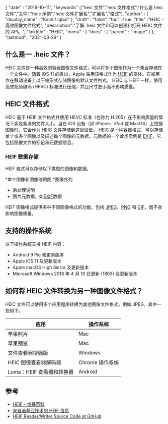{
  "date" : "2019-10-11",
  "keywords" :["heic 文件","heic 文件格式","什么是 heic 文件","文件","heic 示例","heic 文件扩展名","扩展名","格式"],
  "author" : {
    "display_name" : "Kashif Iqbal"
},
  "draft" : "false",
  "toc" : true,
  "title" :"HEIC - 高效图像文件格式",
  "description":"了解 .heic 文件和可以创建和打开 HEIC 文件的 API。",
  "linktitle" : "HEIC",
  "menu" : {
    "docs" : {
      "parent" : "image"
}
},
  "lastmod" : "2021-03-29"
}

## 什么是一 .heic 文件？

HEIC 文件是一种高效的容器图像文件格式，可以将多个图像作为一个集合存储在一个文件中。随着 iOS 11 的推出，Apple 采用该格式作为 [HEIF](/zh/image/heif/) 的变体。它被用作在移动设备上以压缩形式存储图像的默认文件格式。 HEIC 与 HEIF 一样，使用高效视频编码 (HEVC) 标准进行压缩，并且尺寸更小而不影响质量。

## HEIC 文件格式

HEIC 基于 HEIF 文件格式并使用 HEVC 标准（也称为 H.265）在不影响质量的情况下实现紧凑的文件大小。当在 iOS 设备（如 iPhone、iPad 或 MacOS）上拍摄图像时，它会作为 HEIC 文件存储到这些设备。 HEIC 是一种容器格式，可以存储单个或多个图像以及描述每个图像的元数据。元数据的一个此类示例是 [EXIF](/zh/image/exif/)，它包括图像文件的标记和元数据信息。

### HEIF 数据存储

HEIF 格式可以存储以下类型的图像和数据。

*单个图像和图像缩略图
*图像序列
* 后处理说明
* 图片元数据，如[EXIF](/zh/image/exif/)数据

HEIF 图像格式提供多种不同图像格式的功能，包括 [JPEG](/zh/image/jpeg/)、[PNG](/zh/image/png/) 和 [GIF](/zh/image/gif/)，而不会影响图像质量。

## 支持的操作系统

以下操作系统支持 HEIF 内容：

* Android 9 Pie 和更新版本
* Apple iOS 11 及更新版本
* Apple macOS High Sierra 及更新版本
* Microsoft Windows 2018 年 4 月 10 日更新 (1803) 及更新版本

## 如何将 HEIC 文件转换为另一种图像文件格式？

HEIC 文件可以使用多个应用程序转换为其他图像文件格式，例如 JPEG。其中一些如下。

|应用|操作系统|
---|---|
|苹果照片 |Mac|
|苹果预览 |Mac|
|文件查看器增强版|Windows|
|HEIC 图像查看器解码器 |Chrome 操作系统|
|Luma：HEIF 查看器和转换器 |Android|

## 参考

* [HEIF - 维基百科](https://en.wikipedia.org/wiki/High_Efficiency_Image_File_Format)
* [来自诺基亚技术的 HEIF 信息](https://nokiatech.github.io/heif/)
* [HEIF Reader/Writer Source Code at GitHub](https://github.com/nokiatech/heif)

